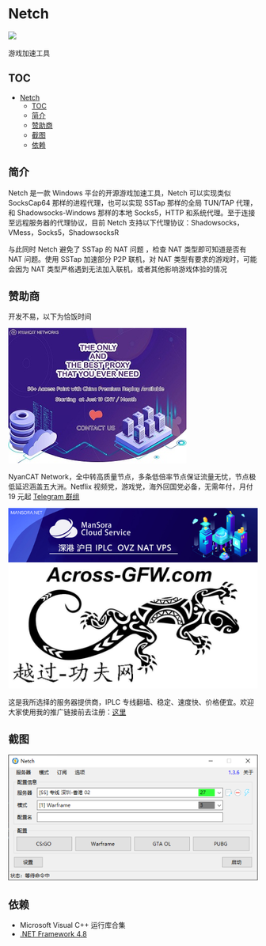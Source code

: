 # Netch
[![](https://img.shields.io/badge/Telegram-频道-blue.svg)](https://t.me/Netch)

游戏加速工具

## TOC
- [Netch](#netch)
	- [TOC](#toc)
	- [简介](#%e7%ae%80%e4%bb%8b)
	- [赞助商](#%e8%b5%9e%e5%8a%a9%e5%95%86)
	- [截图](#%e6%88%aa%e5%9b%be)
	- [依赖](#%e4%be%9d%e8%b5%96)

## 简介

Netch 是一款 Windows 平台的开源游戏加速工具，Netch 可以实现类似 SocksCap64 那样的进程代理，也可以实现 SSTap 那样的全局 TUN/TAP 代理，和 Shadowsocks-Windows 那样的本地 Socks5，HTTP 和系统代理。至于连接至远程服务器的代理协议，目前 Netch 支持以下代理协议：Shadowsocks，VMess，Socks5，ShadowsocksR

与此同时 Netch 避免了 SSTap 的 NAT 问题 ，检查 NAT 类型即可知道是否有 NAT 问题。使用 SSTap 加速部分 P2P 联机，对 NAT 类型有要求的游戏时，可能会因为 NAT 类型严格遇到无法加入联机，或者其他影响游戏体验的情况

## 赞助商
开发不易，以下为恰饭时间

[![NyanCAT](sponsor/nyancat.jpg)](https://nyancat.info)

NyanCAT Network，全中转高质量节点，多条低倍率节点保证流量无忧，节点极低延迟涵盖五大洲。Netflix 视频党，游戏党，海外回国党必备，无需年付，月付 19 元起
[Telegram 群组](https://t.me/NyanCaaaat) 

[![ManSora](sponsor/mansora.jpg)](https://www.mansora.net/cart.php)
[![Across-GFW](sponsor/across-gfw.jpg)](https://geckoiplc.com/register?aff=4739)

这是我所选择的服务器提供商，IPLC 专线翻墙、稳定、速度快、价格便宜。欢迎大家使用我的推广链接前去注册：[这里](https://across-gfw.com/register?aff=4739)

## 截图

![主界面](screenshots/main.zh-CN.png)

## 依赖

- Microsoft Visual C++ 运行库合集
- [.NET Framework 4.8](https://dotnet.microsoft.com/download/dotnet-framework/net48)
